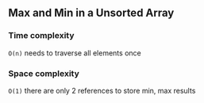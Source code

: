 ## Max and Min in a Unsorted Array

### Time complexity
`O(n)` needs to traverse all elements once

### Space complexity
`O(1)` there are only 2 references to store min, max results
